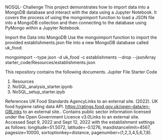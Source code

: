 NOSQL- Challenge
This project demonstrates how to import data into a MongoDB database and interact with the data using a Jupyter Notebook. 
It covers the process of using the mongoimport function to load a JSON file into a MongoDB collection and then connecting to the database using PyMongo within a Jupyter Notebook.


Import the Data into MongoDB
Use the mongoimport function to import the provided establishments.json file into a new MongoDB database called uk_food:


mongoimport --type json -d uk_food -c establishments --drop --jsonArray starter_code/Resources/establishments.json


This repository contains the following documents. Jupiter File
Starter Code
1. Resources
2. NoSQL_analysis_starter.ipynb
3. NoSQL_setup_starter.ipyb




References
UK Food Standards AgencyLinks to an external site. (2022). UK food hygiene rating data API. https://ratings.food.gov.uk/open-data/en-GBLinks to an external site.. Contains public sector information licensed under the Open Government Licence v3.0Links to an external site.
Accessed Sept 9, 2022 and Sept 12, 2022 with the establishment settings as follows: longitude=51.5072, latitude=-0.1276, maxdistancelimit=4567, pagesize=10000, sortoptionkey=distance, pagenumber=(1,2,3,4,5,6,7,8).
